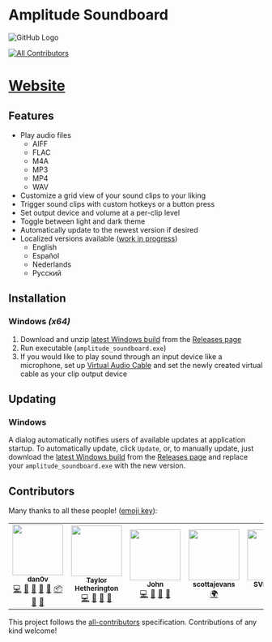 # Amplitude Soundboard
![GitHub Logo](Branding/Banner.png)
<!-- ALL-CONTRIBUTORS-BADGE:START - Do not remove or modify this section -->
[![All Contributors](https://img.shields.io/badge/all_contributors-6-orange.svg?style=flat-square)](#contributors-)
<!-- ALL-CONTRIBUTORS-BADGE:END -->

# [Website](https://amplitude-soundboard.dan0v.com/index.html)

## Features
- Play audio files
  - AIFF
  - FLAC
  - M4A
  - MP3
  - MP4
  - WAV
- Customize a grid view of your sound clips to your liking
- Trigger sound clips with custom hotkeys or a button press
- Set output device and volume at a per-clip level
- Toggle between light and dark theme
- Automatically update to the newest version if desired
- Localized versions available ([work in progress](https://github.com/dan0v/AmplitudeSoundboard/issues/7))
  - English
  - Español
  - Nederlands
  - Pусский

## Installation
### Windows *(x64)*
1. Download and unzip [latest Windows build](https://git.dan0v.com/AmplitudeSoundboard/releases/latest/download/Amplitude_Soundboard_win_x86_64.zip) from the [Releases page](https://git.dan0v.com/AmplitudeSoundboard/releases/)
2. Run executable (`amplitude_soundboard.exe`)
3. If you would like to play sound through an input device like a microphone, set up [Virtual Audio Cable](https://vac.muzychenko.net/en/download.htm) and set the newly created virtual cable as your clip output device

## Updating
### Windows
A dialog automatically notifies users of available updates at application startup. To automatically update, click `Update`, or, to manually update, just download the [latest Windows build](https://git.dan0v.com/AmplitudeSoundboard/releases/latest/download/Amplitude_Soundboard_win_x86_64.zip) from the [Releases page](https://git.dan0v.com/AmplitudeSoundboard/releases/) and replace your `amplitude_soundboard.exe` with the new version.

## Contributors

Many thanks to all these people! ([emoji key](https://allcontributors.org/docs/en/emoji-key)):

<!-- ALL-CONTRIBUTORS-LIST:START - Do not remove or modify this section -->
<!-- prettier-ignore-start -->
<!-- markdownlint-disable -->
<table>
  <tr>
    <td align="center"><a href="https://github.com/dan0v"><img src="https://avatars.githubusercontent.com/u/7658521?v=4?s=100" width="100px;" alt=""/><br /><sub><b>dan0v</b></sub></a><br /><a href="https://github.com/dan0v/AmplitudeSoundboard/commits?author=dan0v" title="Code">💻</a> <a href="https://github.com/dan0v/AmplitudeSoundboard/issues?q=author%3Adan0v" title="Bug reports">🐛</a> <a href="#design-dan0v" title="Design">🎨</a> <a href="https://github.com/dan0v/AmplitudeSoundboard/commits?author=dan0v" title="Documentation">📖</a> <a href="#maintenance-dan0v" title="Maintenance">🚧</a> <a href="#platform-dan0v" title="Packaging/porting to new platform">📦</a> <a href="https://github.com/dan0v/AmplitudeSoundboard/pulls?q=is%3Apr+reviewed-by%3Adan0v" title="Reviewed Pull Requests">👀</a> <a href="#userTesting-dan0v" title="User Testing">📓</a></td>
    <td align="center"><a href="https://github.com/Taylor-Cozy"><img src="https://avatars.githubusercontent.com/u/19821121?v=4?s=100" width="100px;" alt=""/><br /><sub><b>Taylor Hetherington</b></sub></a><br /><a href="https://github.com/dan0v/AmplitudeSoundboard/commits?author=Taylor-Cozy" title="Code">💻</a> <a href="#userTesting-Taylor-Cozy" title="User Testing">📓</a> <a href="https://github.com/dan0v/AmplitudeSoundboard/commits?author=Taylor-Cozy" title="Documentation">📖</a> <a href="#design-Taylor-Cozy" title="Design">🎨</a></td>
    <td align="center"><a href="https://github.com/John-Cozy"><img src="https://avatars.githubusercontent.com/u/36801893?v=4?s=100" width="100px;" alt=""/><br /><sub><b>John</b></sub></a><br /><a href="https://github.com/dan0v/AmplitudeSoundboard/commits?author=John-Cozy" title="Code">💻</a> <a href="#userTesting-John-Cozy" title="User Testing">📓</a> <a href="https://github.com/dan0v/AmplitudeSoundboard/commits?author=John-Cozy" title="Documentation">📖</a> <a href="#design-John-Cozy" title="Design">🎨</a></td>
    <td align="center"><a href="https://github.com/scottajevans"><img src="https://avatars.githubusercontent.com/u/39980206?v=4?s=100" width="100px;" alt=""/><br /><sub><b>scottajevans</b></sub></a><br /><a href="#translation-scottajevans" title="Translation">🌍</a></td>
    <td align="center"><a href="https://github.com/SonjaVredeveld"><img src="https://avatars.githubusercontent.com/u/10913197?v=4?s=100" width="100px;" alt=""/><br /><sub><b>SVredeveld</b></sub></a><br /><a href="#translation-SonjaVredeveld" title="Translation">🌍</a></td>
    <td align="center"><a href="https://github.com/GF1977"><img src="https://avatars.githubusercontent.com/u/13718260?v=4?s=100" width="100px;" alt=""/><br /><sub><b>Ilia Opiakin</b></sub></a><br /><a href="#translation-GF1977" title="Translation">🌍</a></td>
  </tr>
</table>

<!-- markdownlint-restore -->
<!-- prettier-ignore-end -->

<!-- ALL-CONTRIBUTORS-LIST:END -->

This project follows the [all-contributors](https://github.com/all-contributors/all-contributors) specification. Contributions of any kind welcome!
